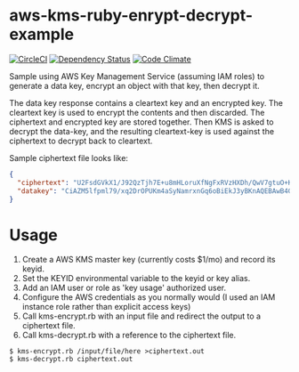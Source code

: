 aws-kms-ruby-enrypt-decrypt-example
===================================

[![CircleCI](https://circleci.com/gh/jhmartin/aws-kms-ruby-encrypt-decrypt-example.svg?style=svg)](https://circleci.com/gh/jhmartin/aws-kms-ruby-encrypt-decrypt-example)
[![Dependency Status](https://gemnasium.com/badges/github.com/jhmartin/aws-kms-ruby-encrypt-decrypt-example.svg)](https://gemnasium.com/github.com/jhmartin/aws-kms-ruby-encrypt-decrypt-example)
[![Code Climate](https://codeclimate.com/github/jhmartin/aws-kms-ruby-encrypt-decrypt-example/badges/gpa.svg)](https://codeclimate.com/github/jhmartin/aws-kms-ruby-encrypt-decrypt-example)

Sample using AWS Key Management Service (assuming IAM roles) to generate a data key, encrypt an object with that key, 
then decrypt it.

The data key response contains a cleartext key and an encrypted key.  The cleartext key is used to encrypt the contents and then discarded. The ciphertext and encrypted key are stored together. Then KMS is asked to decrypt the data-key, and the resulting cleartext-key is used against the ciphertext to decrypt back to cleartext.

Sample ciphertext file looks like:
```JSON
{
  "ciphertext": "U2FsdGVkX1/J92QzTjh7E+u8mHLoruXfNgFxRVzHXDh/QwV7gtuO+KODk8aZ\ng2jktXbHnY1V1YcH1g6whGZgAPUksG2VGvKLBNKXbFbigPRd6JUSNhLUkbho\nCKWS7vmH1om15ZGjqMEqhNKvCJN1bUTfb6cbyxDdYhe0nUIKNlbl1v5KRHOp\nyoeBLIHlrdGe/KhjAWrbtehTLYdlbfWLxWcprxekB0jhGHBb0QGOgqRmuWq1\npDJJjkeQZlWcT9Q4lBU1CXMxFdibE3DzuWtMsFXTZIN3CPNphZ0TIs+xxh5A\nwGaoZd3STjyAISenK8L4YK22HnM7nb9TfdPK77gYgWM51HI65cNB/XIPm4fs\nDQUU8ZV0dhSGwD65+Mw9ZsbXjemwFDyoI4r16Luu0KEBRBVZS99BZwlXrI72\n1LwI1s3/8lddfGGyrfyQf7biXsulVtx6llCwZOId4HxvjwOIo+9FG7t0dndA\n8vZ//ZdCNvLMDiAxnVL/2uL15wXU+L9uxl+NJgJP9OshmujN0u/zMFa0pk8+\nl8Yu9nB62rf+tk8m8JcpgPrwkOMUkQxz9OPzUYLaSNglwtOGkjHZ1iAipdCg\nAyw5pIUCRH1EBT9T5enOFz8N5Lus4BPjcL2nE9kmTL3OnN/TjSNY1hnYjC+p\nhb8k9Qe18MmyysuQfF1oYZLq6RIVtXgD73y4wWBVWvcUXVidZDMOQjp6bRKa\noqoQzRglTuNP+vhgTYN1R7s9D46fVLRTqvlDeKmwuG5GZ59ZsFoaz6rAhzCy\nYJnmFpOC6Q==\n",
  "datakey": "CiAZM5lfpml79/xq2DrOPUKm4aSyNamrxnGq6oBiEkJ3yBKnAQEBAwB4GTOZX6Zpe/f8atg6zj1CpuGksjWpq8ZxquqAYhJCd8gAAAB+MHwGCSqGSIb3DQEHBqBvMG0CAQAwaAYJKoZIhvcNAQcBMB4GCWCGSAFlAwQBLjARBAxDH8IEyvf8fr3qtQYCARCAO7elZFDPuqPXJzjP5iciFabj5820Q6ZTdnZvdWyCZMhRyx0qQtoQL7tDVVMGH3yrlNY909grcx1nERWe"
}
```

Usage
===================================
1. Create a AWS KMS master key (currently costs $1/mo) and record its keyid. 
2. Set the KEYID environmental variable to the keyid or key alias.
3. Add an IAM user or role as 'key usage' authorized user.
4. Configure the AWS credentials as you normally would (I used an IAM instance role rather than explicit access keys)
5. Call kms-encrypt.rb with an input file and redirect the output to a ciphertext file.
6. Call kms-decrypt.rb with a reference to the ciphertext file.
``` 
$ kms-encrypt.rb /input/file/here >ciphertext.out
$ kms-decrypt.rb ciphertext.out
```
